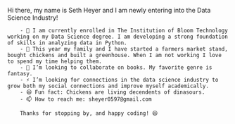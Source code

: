 Hi there, my name is Seth Heyer and I am newly entering into the Data Science Industry!

  		- 🔭 I am currently enrolled in The Institution of Bloom Technology working on my Data Science degree. I am developing a strong foundation of skills in analyzing data in Python.
		- 🌱 This year my family and I have started a farmers market stand, bought chickens and built a greenhouse. When I am not working I love to spend my time helping them.
		- 👯 I’m looking to collaborate on books. My favorite genre is fantasy.
		- ⚡ I’m looking for connections in the data science industry to grow both my social connections and improve myself academically.
		- 😄 Fun fact: Chickens are living decendents of dinasours.
		- 📫 How to reach me: sheyer0597@gmail.com

		Thanks for stopping by, and happy coding! 😄
